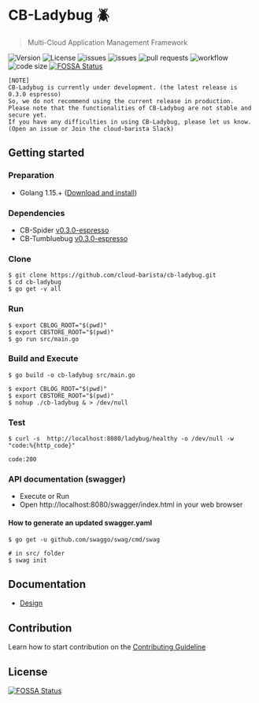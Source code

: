 # CB-Ladybug :beetle:
> Multi-Cloud Application Management Framework


![Version](https://img.shields.io/github/release/cloud-barista/cb-ladybug) ![License](https://img.shields.io/github/license/cloud-barista/cb-ladybug) ![issues](https://img.shields.io/github/issues/cloud-barista/cb-ladybug) ![issues](https://img.shields.io/github/issues-closed/cloud-barista/cb-ladybug) ![pull requests](https://img.shields.io/github/issues-pr-closed/cloud-barista/cb-ladybug) ![workflow](https://img.shields.io/github/workflow/status/cloud-barista/cb-ladybug/Docker) ![code size](https://img.shields.io/github/languages/code-size/cloud-barista/cb-ladybug) [![FOSSA Status](https://app.fossa.com/api/projects/git%2Bgithub.com%2Fcloud-barista%2Fcb-ladybug.svg?type=shield)](https://app.fossa.com/projects/git%2Bgithub.com%2Fcloud-barista%2Fcb-ladybug?ref=badge_shield)


```
[NOTE]
CB-Ladybug is currently under development. (the latest release is 0.3.0 espresso)
So, we do not recommend using the current release in production.
Please note that the functionalities of CB-Ladybug are not stable and secure yet.
If you have any difficulties in using CB-Ladybug, please let us know.
(Open an issue or Join the cloud-barista Slack)
```

## Getting started

### Preparation

* Golang 1.15.+ ([Download and install](https://golang.org/doc/install))

### Dependencies

* CB-Spider [v0.3.0-espresso](https://github.com/cloud-barista/cb-tumblebug/releases/tag/v0.3.0-espresso)
* CB-Tumbluebug [v0.3.0-espresso](https://github.com/cloud-barista/cb-spider/releases/tag/v0.3.0-espresso)


### Clone

```
$ git clone https://github.com/cloud-barista/cb-ladybug.git
$ cd cb-ladybug
$ go get -v all
```

### Run 

```
$ export CBLOG_ROOT="$(pwd)"
$ export CBSTORE_ROOT="$(pwd)"
$ go run src/main.go
```

### Build and Execute

```
$ go build -o cb-ladybug src/main.go
```

```
$ export CBLOG_ROOT="$(pwd)"
$ export CBSTORE_ROOT="$(pwd)"
$ nohup ./cb-ladybug & > /dev/null
```

### Test

```
$ curl -s  http://localhost:8080/ladybug/healthy -o /dev/null -w "code:%{http_code}"

code:200
```


### API documentation (swagger)

* Execute or Run
* Open http://localhost:8080/swagger/index.html in your web browser 

#### How to generate an updated swagger.yaml
```
$ go get -u github.com/swaggo/swag/cmd/swag

# in src/ folder
$ swag init
```

## Documentation

* [Design](./docs/design)


## Contribution
Learn how to start contribution on the [Contributing Guideline](https://github.com/cloud-barista/docs/tree/master/contributing)


## License
[![FOSSA Status](https://app.fossa.com/api/projects/git%2Bgithub.com%2Fcloud-barista%2Fcb-ladybug.svg?type=large)](https://app.fossa.com/projects/git%2Bgithub.com%2Fcloud-barista%2Fcb-ladybug?ref=badge_large)